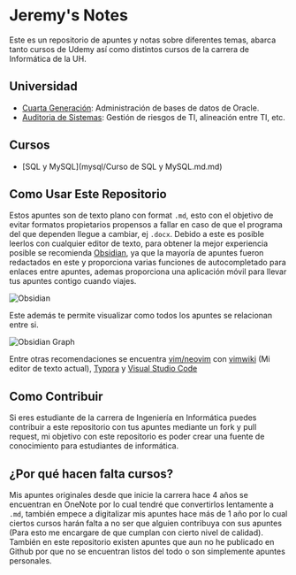# Jeremy's Notes

Este es un repositorio de apuntes y notas sobre diferentes temas, abarca tanto cursos de Udemy así como distintos cursos de la carrera de Informática de la UH. 

## Universidad

* [Cuarta Generación](cuarta-generacion-3/readme.md.md): Administración de bases de datos de Oracle.
* [Auditoria de Sistemas](auditoria_de_sistemas/readme.md): Gestión de riesgos de TI, alineación entre TI, etc.

## Cursos

* [SQL y MySQL](mysql/Curso de SQL y MySQL.md.md)

## Como Usar Este Repositorio

Estos apuntes son de texto plano con format `.md`, esto con el objetivo de evitar formatos propietarios propensos a fallar en caso de que el programa del que dependen llegue a cambiar, ej `.docx`. Debido a este es posible leerlos con cualquier editor de texto, para obtener la mejor experiencia posible se recomienda [Obsidian](https://obsidian.md/), ya que la mayoría de apuntes fueron redactados en este y proporciona varias funciones de autocompletado para enlaces entre apuntes, ademas proporciona una aplicación móvil para llevar tus apuntes contigo cuando viajes.

![Obsidian](https://i.imgur.com/ljr7XUK.png)

Este además te permite visualizar como todos los apuntes se relacionan entre si.

![Obsidian Graph](https://i.imgur.com/ThinrFX.png)

Entre otras recomendaciones se encuentra [vim/neovim](https://neovim.io/) con [vimwiki](https://github.com/vimwiki/vimwiki) (Mi editor de texto actual), [Typora](https://typora.io/) y [Visual Studio Code](https://code.visualstudio.com/)
## Como Contribuir

Si eres estudiante de la carrera de Ingeniería en Informática puedes contribuir a este repositorio con tus apuntes mediante un fork y pull request, mi objetivo con este repositorio es poder crear una fuente de conocimiento para estudiantes de informática.

## ¿Por qué hacen falta cursos?

Mis apuntes originales desde que inicie la carrera hace 4 años se encuentran en OneNote por lo cual tendré que convertirlos lentamente a `.md`, también empece a digitalizar mis apuntes hace más de 1 año por lo cual ciertos cursos harán falta a no ser que alguien contribuya con sus apuntes (Para esto me encargare de que cumplan con cierto nivel de calidad). También en este repositorio existen apuntes que aun no he publicado en Github por que no se encuentran listos del todo o son simplemente apuntes personales.
